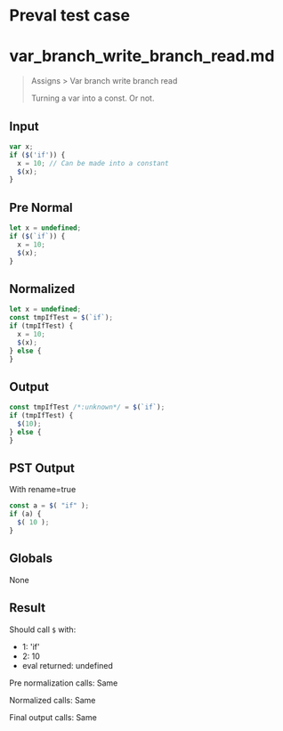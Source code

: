 # Preval test case

# var_branch_write_branch_read.md

> Assigns > Var branch write branch read
>
> Turning a var into a const. Or not.

## Input

`````js filename=intro
var x;
if ($('if')) {
  x = 10; // Can be made into a constant
  $(x);
}
`````

## Pre Normal


`````js filename=intro
let x = undefined;
if ($(`if`)) {
  x = 10;
  $(x);
}
`````

## Normalized


`````js filename=intro
let x = undefined;
const tmpIfTest = $(`if`);
if (tmpIfTest) {
  x = 10;
  $(x);
} else {
}
`````

## Output


`````js filename=intro
const tmpIfTest /*:unknown*/ = $(`if`);
if (tmpIfTest) {
  $(10);
} else {
}
`````

## PST Output

With rename=true

`````js filename=intro
const a = $( "if" );
if (a) {
  $( 10 );
}
`````

## Globals

None

## Result

Should call `$` with:
 - 1: 'if'
 - 2: 10
 - eval returned: undefined

Pre normalization calls: Same

Normalized calls: Same

Final output calls: Same
